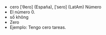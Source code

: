 - cero	[ˈθeɾo] (España), [ˈseɾo] (LatAm)	Número  
- El número 0.
- số không
- Zero
- Ejemplo: Tengo cero tareas.